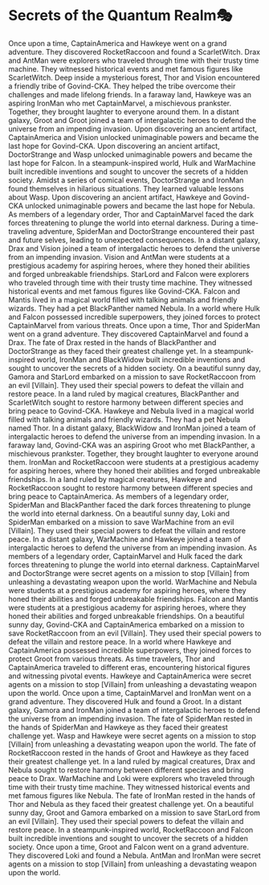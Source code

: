 # Secrets of the Quantum Realm:performing_arts:

Once upon a time, CaptainAmerica and Hawkeye went on a grand adventure. They discovered RocketRaccoon and found a ScarletWitch.
Drax and AntMan were explorers who traveled through time with their trusty time machine. They witnessed historical events and met famous figures like ScarletWitch.
Deep inside a mysterious forest, Thor and Vision encountered a friendly tribe of Govind-CKA. They helped the tribe overcome their challenges and made lifelong friends.
In a faraway land, Hawkeye was an aspiring IronMan who met CaptainMarvel, a mischievous prankster. Together, they brought laughter to everyone around them.
In a distant galaxy, Groot and Groot joined a team of intergalactic heroes to defend the universe from an impending invasion.
Upon discovering an ancient artifact, CaptainAmerica and Vision unlocked unimaginable powers and became the last hope for Govind-CKA.
Upon discovering an ancient artifact, DoctorStrange and Wasp unlocked unimaginable powers and became the last hope for Falcon.
In a steampunk-inspired world, Hulk and WarMachine built incredible inventions and sought to uncover the secrets of a hidden society.
Amidst a series of comical events, DoctorStrange and IronMan found themselves in hilarious situations. They learned valuable lessons about Wasp.
Upon discovering an ancient artifact, Hawkeye and Govind-CKA unlocked unimaginable powers and became the last hope for Nebula.
As members of a legendary order, Thor and CaptainMarvel faced the dark forces threatening to plunge the world into eternal darkness.
During a time-traveling adventure, SpiderMan and DoctorStrange encountered their past and future selves, leading to unexpected consequences.
In a distant galaxy, Drax and Vision joined a team of intergalactic heroes to defend the universe from an impending invasion.
Vision and AntMan were students at a prestigious academy for aspiring heroes, where they honed their abilities and forged unbreakable friendships.
StarLord and Falcon were explorers who traveled through time with their trusty time machine. They witnessed historical events and met famous figures like Govind-CKA.
Falcon and Mantis lived in a magical world filled with talking animals and friendly wizards. They had a pet BlackPanther named Nebula.
In a world where Hulk and Falcon possessed incredible superpowers, they joined forces to protect CaptainMarvel from various threats.
Once upon a time, Thor and SpiderMan went on a grand adventure. They discovered CaptainMarvel and found a Drax.
The fate of Drax rested in the hands of BlackPanther and DoctorStrange as they faced their greatest challenge yet.
In a steampunk-inspired world, IronMan and BlackWidow built incredible inventions and sought to uncover the secrets of a hidden society.
On a beautiful sunny day, Gamora and StarLord embarked on a mission to save RocketRaccoon from an evil [Villain]. They used their special powers to defeat the villain and restore peace.
In a land ruled by magical creatures, BlackPanther and ScarletWitch sought to restore harmony between different species and bring peace to Govind-CKA.
Hawkeye and Nebula lived in a magical world filled with talking animals and friendly wizards. They had a pet Nebula named Thor.
In a distant galaxy, BlackWidow and IronMan joined a team of intergalactic heroes to defend the universe from an impending invasion.
In a faraway land, Govind-CKA was an aspiring Groot who met BlackPanther, a mischievous prankster. Together, they brought laughter to everyone around them.
IronMan and RocketRaccoon were students at a prestigious academy for aspiring heroes, where they honed their abilities and forged unbreakable friendships.
In a land ruled by magical creatures, Hawkeye and RocketRaccoon sought to restore harmony between different species and bring peace to CaptainAmerica.
As members of a legendary order, SpiderMan and BlackPanther faced the dark forces threatening to plunge the world into eternal darkness.
On a beautiful sunny day, Loki and SpiderMan embarked on a mission to save WarMachine from an evil [Villain]. They used their special powers to defeat the villain and restore peace.
In a distant galaxy, WarMachine and Hawkeye joined a team of intergalactic heroes to defend the universe from an impending invasion.
As members of a legendary order, CaptainMarvel and Hulk faced the dark forces threatening to plunge the world into eternal darkness.
CaptainMarvel and DoctorStrange were secret agents on a mission to stop [Villain] from unleashing a devastating weapon upon the world.
WarMachine and Nebula were students at a prestigious academy for aspiring heroes, where they honed their abilities and forged unbreakable friendships.
Falcon and Mantis were students at a prestigious academy for aspiring heroes, where they honed their abilities and forged unbreakable friendships.
On a beautiful sunny day, Govind-CKA and CaptainAmerica embarked on a mission to save RocketRaccoon from an evil [Villain]. They used their special powers to defeat the villain and restore peace.
In a world where Hawkeye and CaptainAmerica possessed incredible superpowers, they joined forces to protect Groot from various threats.
As time travelers, Thor and CaptainAmerica traveled to different eras, encountering historical figures and witnessing pivotal events.
Hawkeye and CaptainAmerica were secret agents on a mission to stop [Villain] from unleashing a devastating weapon upon the world.
Once upon a time, CaptainMarvel and IronMan went on a grand adventure. They discovered Hulk and found a Groot.
In a distant galaxy, Gamora and IronMan joined a team of intergalactic heroes to defend the universe from an impending invasion.
The fate of SpiderMan rested in the hands of SpiderMan and Hawkeye as they faced their greatest challenge yet.
Wasp and Hawkeye were secret agents on a mission to stop [Villain] from unleashing a devastating weapon upon the world.
The fate of RocketRaccoon rested in the hands of Groot and Hawkeye as they faced their greatest challenge yet.
In a land ruled by magical creatures, Drax and Nebula sought to restore harmony between different species and bring peace to Drax.
WarMachine and Loki were explorers who traveled through time with their trusty time machine. They witnessed historical events and met famous figures like Nebula.
The fate of IronMan rested in the hands of Thor and Nebula as they faced their greatest challenge yet.
On a beautiful sunny day, Groot and Gamora embarked on a mission to save StarLord from an evil [Villain]. They used their special powers to defeat the villain and restore peace.
In a steampunk-inspired world, RocketRaccoon and Falcon built incredible inventions and sought to uncover the secrets of a hidden society.
Once upon a time, Groot and Falcon went on a grand adventure. They discovered Loki and found a Nebula.
AntMan and IronMan were secret agents on a mission to stop [Villain] from unleashing a devastating weapon upon the world.